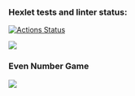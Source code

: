 ### Hexlet tests and linter status:
[![Actions Status](https://github.com/lisa000s/java-project-lvl1/workflows/hexlet-check/badge.svg)](https://github.com/lisa000s/java-project-lvl1/actions)

<a href="https://codeclimate.com/github/codeclimate/codeclimate/maintainability"><img src="https://api.codeclimate.com/v1/badges/a99a88d28ad37a79dbf6/maintainability" /></a>

### Even Number Game

<a href="https://asciinema.org/a/v6Yx9xkUosDqWJvS6ZDzYX2JJ" target="_blank"><img src="https://asciinema.org/a/v6Yx9xkUosDqWJvS6ZDzYX2JJ.svg" /></a>
